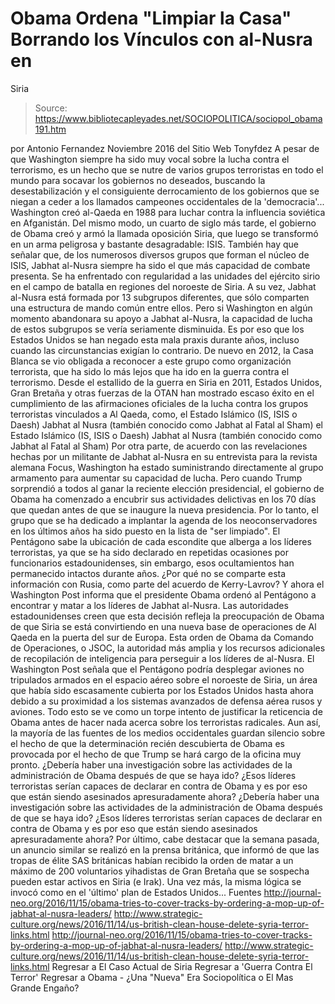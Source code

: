 # Obama Ordena "Limpiar la Casa" Borrando los Vínculos con al-Nusra en 
Siria

> Source: https://www.bibliotecapleyades.net/SOCIOPOLITICA/sociopol_obama191.htm

por Antonio Fernandez Noviembre 2016
del Sitio Web Tonyfdez
A pesar de que Washington siempre ha sido muy vocal sobre la lucha contra el terrorismo, es un hecho que se nutre de varios grupos terroristas en todo el mundo para socavar los gobiernos no deseados, buscando la desestabilización y el consiguiente derrocamiento de los gobiernos que se niegan a ceder a los llamados campeones occidentales de la 'democracia'... Washington creó al-Qaeda en 1988 para luchar contra la influencia soviética en Afganistán.
Del mismo modo, un cuarto de siglo más tarde, el gobierno de Obama creó y armó la llamada oposición Siria, que luego se transformó en un arma peligrosa y bastante desagradable:
ISIS.
También hay que señalar que, de los numerosos diversos grupos que forman el núcleo de ISIS, Jabhat al-Nusra siempre ha sido el que más capacidad de combate presenta.
Se ha enfrentado con regularidad a las unidades del ejército sirio en el campo de batalla en regiones del noroeste de Siria.
A su vez, Jabhat al-Nusra está formada por 13 subgrupos diferentes, que sólo comparten una estructura de mando común entre ellos. Pero si Washington en algún momento abandonara su apoyo a Jabhat al-Nusra, la capacidad de lucha de estos subgrupos se vería seriamente disminuida.
Es por eso que los Estados Unidos se han negado esta mala praxis durante años, incluso cuando las circunstancias exigían lo contrario.
De nuevo en 2012, la Casa Blanca se vio obligada a reconocer a este grupo como organización terrorista, que ha sido lo más lejos que ha ido en la guerra contra el terrorismo. Desde el estallido de la guerra en Siria en 2011, Estados Unidos, Gran Bretaña y otras fuerzas de la OTAN han mostrado escaso éxito en el cumplimiento de las afirmaciones oficiales de la lucha contra los grupos terroristas vinculados a Al Qaeda, como,
el Estado Islámico (IS, ISIS o Daesh) Jabhat al Nusra (también conocido como Jabhat al Fatal al Sham)
el Estado Islámico (IS, ISIS o Daesh)
Jabhat al Nusra (también conocido como Jabhat al Fatal al Sham)
Por otra parte, de acuerdo con las revelaciones hechas por un militante de Jabhat al-Nusra en su entrevista para la revista alemana Focus, Washington ha estado suministrando directamente al grupo armamento para aumentar su capacidad de lucha.
Pero cuando Trump sorprendió a todos al ganar la reciente elección presidencial, el gobierno de Obama ha comenzado a encubrir sus actividades delictivas en los 70 días que quedan antes de que se inaugure la nueva presidencia.
Por lo tanto, el grupo que se ha dedicado a implantar la agenda de los neoconservadores en los últimos años ha sido puesto en la lista de "ser limpiado".
El Pentágono sabe la ubicación de cada escondite que alberga a los líderes terroristas, ya que se ha sido declarado en repetidas ocasiones por funcionarios estadounidenses, sin embargo, esos ocultamientos han permanecido intactos durante años.
¿Por qué no se comparte esta información con Rusia, como parte del acuerdo de Kerry-Lavrov?
Y ahora el Washington Post informa que el presidente Obama ordenó al Pentágono a encontrar y matar a los líderes de Jabhat al-Nusra. Las autoridades estadounidenses creen que esta decisión refleja la preocupación de Obama de que Siria se está convirtiendo en una nueva base de operaciones de Al Qaeda en la puerta del sur de Europa.
Esta orden de Obama da Comando de Operaciones, o JSOC, la autoridad más amplia y los recursos adicionales de recopilación de inteligencia para perseguir a los líderes de al-Nusra.
El Washington Post señala que el Pentágono podría desplegar aviones no tripulados armados en el espacio aéreo sobre el noroeste de Siria, un área que había sido escasamente cubierta por los Estados Unidos hasta ahora debido a su proximidad a los sistemas avanzados de defensa aérea rusos y aviones.
Todo esto se ve como un torpe intento de justificar la reticencia de Obama antes de hacer nada acerca sobre los terroristas radicales.
Aun así, la mayoría de las fuentes de los medios occidentales guardan silencio sobre el hecho de que la determinación recién descubierta de Obama es provocada por el hecho de que Trump se hará cargo de la oficina muy pronto.
¿Debería haber una investigación sobre las actividades de la administración de Obama después de que se haya ido? ¿Esos líderes terroristas serían capaces de declarar en contra de Obama y es por eso que están siendo asesinados apresuradamente ahora?
¿Debería haber una investigación sobre las actividades de la administración de Obama después de que se haya ido?
¿Esos líderes terroristas serían capaces de declarar en contra de Obama y es por eso que están siendo asesinados apresuradamente ahora?
Por último, cabe destacar que la semana pasada, un anuncio similar se realizó en la prensa británica, que informó de que las tropas de élite SAS británicas habían recibido la orden de matar a un máximo de 200 voluntarios yihadistas de Gran Bretaña que se sospecha pueden estar activos en Siria (e Irak).
Una vez más, la misma lógica se invocó como en el 'último' plan de Estados Unidos...
Fuentes
http://journal-neo.org/2016/11/15/obama-tries-to-cover-tracks-by-ordering-a-mop-up-of-jabhat-al-nusra-leaders/ http://www.strategic-culture.org/news/2016/11/14/us-british-clean-house-delete-syria-terror-links.html
http://journal-neo.org/2016/11/15/obama-tries-to-cover-tracks-by-ordering-a-mop-up-of-jabhat-al-nusra-leaders/
http://www.strategic-culture.org/news/2016/11/14/us-british-clean-house-delete-syria-terror-links.html
Regresar a El Caso Actual de Siria
Regresar a 'Guerra Contra El Terror'
Regresar a Obama - ¿Una "Nueva" Era Sociopolítica o El Mas Grande Engaño?
